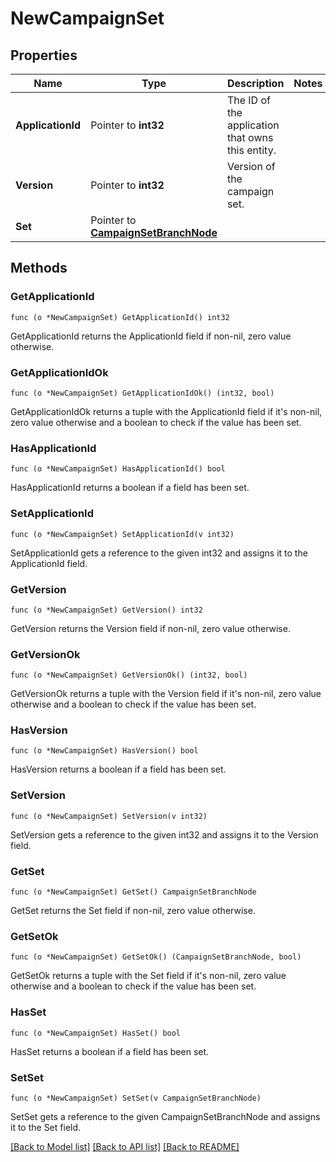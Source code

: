 # NewCampaignSet

## Properties

Name | Type | Description | Notes
------------ | ------------- | ------------- | -------------
**ApplicationId** | Pointer to **int32** | The ID of the application that owns this entity. | 
**Version** | Pointer to **int32** | Version of the campaign set. | 
**Set** | Pointer to [**CampaignSetBranchNode**](CampaignSetBranchNode.md) |  | 

## Methods

### GetApplicationId

`func (o *NewCampaignSet) GetApplicationId() int32`

GetApplicationId returns the ApplicationId field if non-nil, zero value otherwise.

### GetApplicationIdOk

`func (o *NewCampaignSet) GetApplicationIdOk() (int32, bool)`

GetApplicationIdOk returns a tuple with the ApplicationId field if it's non-nil, zero value otherwise
and a boolean to check if the value has been set.

### HasApplicationId

`func (o *NewCampaignSet) HasApplicationId() bool`

HasApplicationId returns a boolean if a field has been set.

### SetApplicationId

`func (o *NewCampaignSet) SetApplicationId(v int32)`

SetApplicationId gets a reference to the given int32 and assigns it to the ApplicationId field.

### GetVersion

`func (o *NewCampaignSet) GetVersion() int32`

GetVersion returns the Version field if non-nil, zero value otherwise.

### GetVersionOk

`func (o *NewCampaignSet) GetVersionOk() (int32, bool)`

GetVersionOk returns a tuple with the Version field if it's non-nil, zero value otherwise
and a boolean to check if the value has been set.

### HasVersion

`func (o *NewCampaignSet) HasVersion() bool`

HasVersion returns a boolean if a field has been set.

### SetVersion

`func (o *NewCampaignSet) SetVersion(v int32)`

SetVersion gets a reference to the given int32 and assigns it to the Version field.

### GetSet

`func (o *NewCampaignSet) GetSet() CampaignSetBranchNode`

GetSet returns the Set field if non-nil, zero value otherwise.

### GetSetOk

`func (o *NewCampaignSet) GetSetOk() (CampaignSetBranchNode, bool)`

GetSetOk returns a tuple with the Set field if it's non-nil, zero value otherwise
and a boolean to check if the value has been set.

### HasSet

`func (o *NewCampaignSet) HasSet() bool`

HasSet returns a boolean if a field has been set.

### SetSet

`func (o *NewCampaignSet) SetSet(v CampaignSetBranchNode)`

SetSet gets a reference to the given CampaignSetBranchNode and assigns it to the Set field.


[[Back to Model list]](../README.md#documentation-for-models) [[Back to API list]](../README.md#documentation-for-api-endpoints) [[Back to README]](../README.md)


